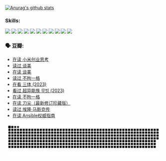 
[![Anurag's github stats](https://github-readme-stats.vercel.app/api?username=w940853815)](https://github.com/anuraghazra/github-readme-stats)

### Skills:

<code><img height="32" src="https://cdn.jsdelivr.net/npm/simple-icons@v5/icons/python.svg"></code>
<code><img height="32" src="https://cdn.jsdelivr.net/npm/simple-icons@v5/icons/javascript.svg"></code>
<code><img height="32" src="https://cdn.jsdelivr.net/npm/simple-icons@v5/icons/django.svg"></code>
<code><img height="32" src="https://cdn.jsdelivr.net/npm/simple-icons@v5/icons/flask.svg"></code>
<code><img height="32" src="https://cdn.jsdelivr.net/npm/simple-icons@v5/icons/vuetify.svg"></code>
<code><img height="32" src="https://cdn.jsdelivr.net/npm/simple-icons@v5/icons/git.svg"></code>
<code><img height="32" src="https://cdn.jsdelivr.net/npm/simple-icons@v5/icons/docker.svg"></code>
<code><img height="32" src="https://cdn.jsdelivr.net/npm/simple-icons@v5/icons/postgresql.svg"></code>
<code><img height="32" src="https://cdn.jsdelivr.net/npm/simple-icons@v5/icons/elasticsearch.svg"></code>
<code><img height="32" src="https://cdn.jsdelivr.net/npm/simple-icons@v5/icons/macos.svg"></code>
<code><img height="32" src="https://cdn.jsdelivr.net/npm/simple-icons@v5/icons/linux.svg"></code>

### 🗣 豆瓣:

<!-- DOUBAN-ACTIVITIES:START -->
- [在读 小米创业思考](https://www.douban.com/people/136069238/status/4572047905/?_i=12537928)
- [读过 谈美](https://www.douban.com/people/136069238/status/4572047629/?_i=12537928)
- [在读 谈美](https://www.douban.com/people/136069238/status/4560861771/?_i=12537928)
- [读过 不拘一格](https://www.douban.com/people/136069238/status/4560861445/?_i=12537928)
- [在看 三体‎ (2023)](https://www.douban.com/people/136069238/status/4558185093/?_i=12537928)
- [看过 超异能族 무빙‎ (2023)](https://www.douban.com/people/136069238/status/4556824186/?_i=12537928)
- [在读 不拘一格](https://www.douban.com/people/136069238/status/4541712161/?_i=12537928)
- [在读 刀尖（最新修订珍藏版）](https://www.douban.com/people/136069238/status/4541711339/?_i=12537928)
- [读过 埃隆·马斯克传](https://www.douban.com/people/136069238/status/4541710351/?_i=12537928)
- [在读 Ansible权威指南](https://www.douban.com/people/136069238/status/4539151450/?_i=12537928)
<!-- DOUBAN-ACTIVITIES:END -->


![Snake animation](https://raw.githubusercontent.com/w940853815/w940853815/output/github-contribution-grid-snake.svg)

<!--
**w940853815/w940853815** is a ✨ _special_ ✨ repository because its `README.md` (this file) appears on your GitHub profile.

Here are some ideas to get you started:

- 🔭 I’m currently working on ...
- 🌱 I’m currently learning ...
- 👯 I’m looking to collaborate on ...
- 🤔 I’m looking for help with ...
- 💬 Ask me about ...
- 📫 How to reach me: ...
- 😄 Pronouns: ...
- ⚡ Fun fact: ...
-->
